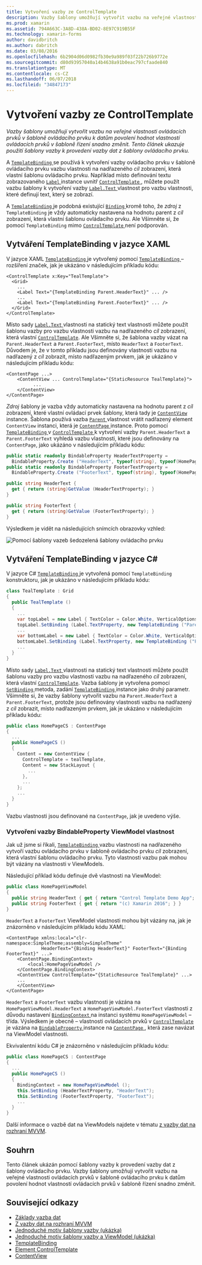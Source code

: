 ```yaml
---
title: Vytvoření vazby ze ControlTemplate
description: Vazby šablony umožňují vytvořit vazbu na veřejné vlastnosti ovládacích prvků v šabloně ovládacího prvku k datům povolení hodnot vlastností ovládacích prvků v šabloně řízení snadno změnit. Tento článek ukazuje použití šablony vazby k provedení vazby dat z šablony ovládacího prvku.
ms.prod: xamarin
ms.assetid: 794A663C-3A8D-438A-BD02-8E97C919B55F
ms.technology: xamarin-forms
author: davidbritch
ms.author: dabritch
ms.date: 03/08/2016
ms.openlocfilehash: 6b2904d06d0982fb30e9a989f03f22b726b9772e
ms.sourcegitcommit: d80d93957040a14b4638a91b0eac797cfaade840
ms.translationtype: MT
ms.contentlocale: cs-CZ
ms.lasthandoff: 06/07/2018
ms.locfileid: "34847173"
---
```

# <a name="binding-from-a-controltemplate"></a>Vytvoření vazby ze ControlTemplate

_Vazby šablony umožňují vytvořit vazbu na veřejné vlastnosti ovládacích prvků v šabloně ovládacího prvku k datům povolení hodnot vlastností ovládacích prvků v šabloně řízení snadno změnit. Tento článek ukazuje použití šablony vazby k provedení vazby dat z šablony ovládacího prvku._

A [ `TemplateBinding` ](https://developer.xamarin.com/api/type/Xamarin.Forms.TemplateBinding/) se používá k vytvoření vazby ovládacího prvku v šabloně ovládacího prvku vazbu vlastnosti na nadřazeného *cíl* zobrazení, která vlastní šablonu ovládacího prvku. Například místo definování textu zobrazovaného [ `Label` ](https://developer.xamarin.com/api/type/Xamarin.Forms.Label/) instance uvnitř [ `ControlTemplate` ](https://developer.xamarin.com/api/type/Xamarin.Forms.ControlTemplate/), můžete použít vazbu šablony k vytvoření vazby [ `Label.Text` ](https://developer.xamarin.com/api/property/Xamarin.Forms.Label.Text/) vlastnost pro vazbu vlastnosti, které definují text, který se zobrazí.

A [ `TemplateBinding` ](https://developer.xamarin.com/api/type/Xamarin.Forms.TemplateBinding/) je podobná existující [ `Binding` ](https://developer.xamarin.com/api/type/Xamarin.Forms.Binding/)kromě toho, že *zdroj* z `TemplateBinding` je vždy automaticky nastavena na hodnotu parent z *cíl* zobrazení, která vlastní šablonu ovládacího prvku. Ale Všimněte si, že pomocí `TemplateBinding` mimo [ `ControlTemplate` ](https://developer.xamarin.com/api/type/Xamarin.Forms.ControlTemplate/) není podporován.

## <a name="creating-a-templatebinding-in-xaml"></a>Vytváření TemplateBinding v jazyce XAML

V jazyce XAML [ `TemplateBinding` ](https://developer.xamarin.com/api/type/Xamarin.Forms.TemplateBinding/) je vytvořený pomocí [ `TemplateBinding` ](https://developer.xamarin.com/api/type/Xamarin.Forms.Xaml.TemplateBindingExtension/) – rozšíření značek, jak je ukázáno v následujícím příkladu kódu:

```xaml
<ControlTemplate x:Key="TealTemplate">
  <Grid>
    ...
    <Label Text="{TemplateBinding Parent.HeaderText}" ... />
    ...
    <Label Text="{TemplateBinding Parent.FooterText}" ... />
  </Grid>
</ControlTemplate>
```

Místo sady [ `Label.Text` ](https://developer.xamarin.com/api/property/Xamarin.Forms.Label.Text/) vlastnosti na statický text vlastnosti můžete použít šablonu vazby pro vazbu vlastnosti vazbu na nadřazeného *cíl* zobrazení, která vlastní [ `ControlTemplate`](https://developer.xamarin.com/api/type/Xamarin.Forms.ControlTemplate/). Ale Všimněte si, že šablona vazby vázat na `Parent.HeaderText` a `Parent.FooterText`, místo `HeaderText` a `FooterText`. Důvodem je, že v tomto příkladu jsou definovány vlastnosti vazbu na nadřazený z *cíl* zobrazit, místo nadřazeným prvkem, jak je ukázáno v následujícím příkladu kódu:

```xaml
<ContentPage ...>
    <ContentView ... ControlTemplate="{StaticResource TealTemplate}">
          ...
    </ContentView>
</ContentPage>
```

*Zdroj* šablony je vazba vždy automaticky nastavena na hodnotu parent z *cíl* zobrazení, které vlastní ovládací prvek šablony, která tady je [ `ContentView` ](https://developer.xamarin.com/api/type/Xamarin.Forms.ContentView/) instance. Šablona používá vazba [ `Parent` ](https://developer.xamarin.com/api/property/Xamarin.Forms.Element.Parent/) vlastnost vrátit nadřazený element `ContentView` instanci, která je [ `ContentPage` ](https://developer.xamarin.com/api/type/Xamarin.Forms.ContentPage/) instance. Proto pomocí [ `TemplateBinding` ](https://developer.xamarin.com/api/type/Xamarin.Forms.TemplateBinding/) v [ `ControlTemplate` ](https://developer.xamarin.com/api/type/Xamarin.Forms.ControlTemplate/) k vytvoření vazby `Parent.HeaderText` a `Parent.FooterText` vyhledá vazbu vlastnosti, které jsou definovány na `ContentPage`, jako ukázáno v následujícím příkladu kódu:

```csharp
public static readonly BindableProperty HeaderTextProperty =
  BindableProperty.Create ("HeaderText", typeof(string), typeof(HomePage), "Control Template Demo App");
public static readonly BindableProperty FooterTextProperty =
  BindableProperty.Create ("FooterText", typeof(string), typeof(HomePage), "(c) Xamarin 2016");

public string HeaderText {
  get { return (string)GetValue (HeaderTextProperty); }
}

public string FooterText {
  get { return (string)GetValue (FooterTextProperty); }
}
```

Výsledkem je vidět na následujících snímcích obrazovky vzhled:

![](template-binding-images/teal-theme.png "Pomocí šablony vazeb šedozelená šablony ovládacího prvku")

## <a name="creating-a-templatebinding-in-c35"></a>Vytváření TemplateBinding v jazyce C&#35;

V jazyce C# [ `TemplateBinding` ](https://developer.xamarin.com/api/type/Xamarin.Forms.TemplateBinding/) je vytvořená pomocí `TemplateBinding` konstruktoru, jak je ukázáno v následujícím příkladu kódu:

```csharp
class TealTemplate : Grid
{
  public TealTemplate ()
  {
    ...
    var topLabel = new Label { TextColor = Color.White, VerticalOptions = LayoutOptions.Center };
    topLabel.SetBinding (Label.TextProperty, new TemplateBinding ("Parent.HeaderText"));
    ...
    var bottomLabel = new Label { TextColor = Color.White, VerticalOptions = LayoutOptions.Center };
    bottomLabel.SetBinding (Label.TextProperty, new TemplateBinding ("Parent.FooterText"));
    ...
  }
}
```

Místo sady [ `Label.Text` ](https://developer.xamarin.com/api/property/Xamarin.Forms.Label.Text/) vlastnosti na statický text vlastnosti můžete použít šablonu vazby pro vazbu vlastnosti vazbu na nadřazeného *cíl* zobrazení, která vlastní [ `ControlTemplate`](https://developer.xamarin.com/api/type/Xamarin.Forms.ControlTemplate/). Vazba šablony je vytvořena pomocí [ `SetBinding` ](https://developer.xamarin.com/api/member/Xamarin.Forms.BindableObject.SetBinding/p/Xamarin.Forms.BindableProperty/Xamarin.Forms.BindingBase/) metoda, zadání [ `TemplateBinding` ](https://developer.xamarin.com/api/type/Xamarin.Forms.TemplateBinding/) instance jako druhý parametr. Všimněte si, že vazby šablony vytvořit vazbu na `Parent.HeaderText` a `Parent.FooterText`, protože jsou definovány vlastnosti vazbu na nadřazený z *cíl* zobrazit, místo nadřazeným prvkem, jak je ukázáno v následujícím příkladu kódu:

```csharp
public class HomePageCS : ContentPage
{
  ...
  public HomePageCS ()
  {
    Content = new ContentView {
      ControlTemplate = tealTemplate,
      Content = new StackLayout {
        ...
      },
      ...
    };
    ...
  }
}
```

Vazbu vlastnosti jsou definované na `ContentPage`, jak je uvedeno výše.

### <a name="binding-a-bindableproperty-to-a-viewmodel-property"></a>Vytvoření vazby BindableProperty ViewModel vlastnost

Jak už jsme si říkali, [ `TemplateBinding` ](https://developer.xamarin.com/api/type/Xamarin.Forms.TemplateBinding/) vazbu vlastnosti na nadřazeného vytvoří vazbu ovládacího prvku v šabloně ovládacího prvku *cíl* zobrazení, která vlastní šablonu ovládacího prvku. Tyto vlastnosti vazbu pak mohou být vázány na vlastnosti v ViewModels.

Následující příklad kódu definuje dvě vlastnosti na ViewModel:

```csharp
public class HomePageViewModel
{
  public string HeaderText { get { return "Control Template Demo App"; } }
  public string FooterText { get { return "(c) Xamarin 2016"; } }
}
```

`HeaderText` a `FooterText` ViewModel vlastnosti mohou být vázány na, jak je znázorněno v následujícím příkladu kódu XAML:

```xaml
<ContentPage xmlns:local="clr-namespace:SimpleTheme;assembly=SimpleTheme"
             HeaderText="{Binding HeaderText}" FooterText="{Binding FooterText}" ...>
    <ContentPage.BindingContext>
        <local:HomePageViewModel />
    </ContentPage.BindingContext>
    <ContentView ControlTemplate="{StaticResource TealTemplate}" ...>
    ...
    </ContentView>
</ContentPage>
```

`HeaderText` a `FooterText` vazbu vlastnosti je vázána na `HomePageViewModel.HeaderText` a `HomePageViewModel.FooterText` vlastnosti z důvodu nastavení [ `BindingContext` ](https://developer.xamarin.com/api/property/Xamarin.Forms.BindableObject.BindingContext/) na instanci systému `HomePageViewModel` – třída. Výsledkem je obecně – vlastnosti ovládacích prvků v [ `ControlTemplate` ](https://developer.xamarin.com/api/type/Xamarin.Forms.ControlTemplate/) je vázána na [ `BindableProperty` ](https://developer.xamarin.com/api/type/Xamarin.Forms.BindableProperty/) instance na [ `ContentPage` ](https://developer.xamarin.com/api/type/Xamarin.Forms.ContentPage/), která zase navázat na ViewModel vlastnosti.

Ekvivalentní kódu C# je znázorněno v následujícím příkladu kódu:

```csharp
public class HomePageCS : ContentPage
{
  ...
  public HomePageCS ()
  {
    BindingContext = new HomePageViewModel ();
    this.SetBinding (HeaderTextProperty, "HeaderText");
    this.SetBinding (FooterTextProperty, "FooterText");
    ...
  }
}
```

Další informace o vazbě dat na ViewModels najdete v tématu [z vazby dat na rozhraní MVVM](~/xamarin-forms/xaml/xaml-basics/data-bindings-to-mvvm.md).

## <a name="summary"></a>Souhrn

Tento článek ukázán pomocí šablony vazby k provedení vazby dat z šablony ovládacího prvku. Vazby šablony umožňují vytvořit vazbu na veřejné vlastnosti ovládacích prvků v šabloně ovládacího prvku k datům povolení hodnot vlastností ovládacích prvků v šabloně řízení snadno změnit.



## <a name="related-links"></a>Související odkazy

- [Základy vazba dat](~/xamarin-forms/xaml/xaml-basics/data-binding-basics.md)
- [Z vazby dat na rozhraní MVVM](~/xamarin-forms/xaml/xaml-basics/data-bindings-to-mvvm.md)
- [Jednoduché motiv šablony vazby (ukázka)](https://developer.xamarin.com/samples/xamarin-forms/templates/controltemplates/simplethemewithtemplatebinding/)
- [Jednoduché motiv šablony vazby a ViewModel (ukázka)](https://developer.xamarin.com/samples/xamarin-forms/templates/controltemplates/simplethemewithtemplatebindingandviewmodel/)
- [TemplateBinding](https://developer.xamarin.com/api/type/Xamarin.Forms.TemplateBinding/)
- [Element ControlTemplate](https://developer.xamarin.com/api/type/Xamarin.Forms.ControlTemplate/)
- [ContentView](https://developer.xamarin.com/api/type/Xamarin.Forms.ContentView/)
